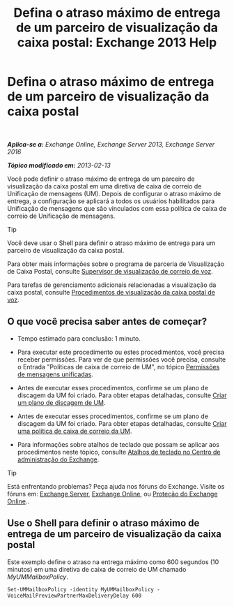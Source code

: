 ﻿---
title: 'Defina o atraso máximo de entrega de um parceiro de visualização da caixa postal: Exchange 2013 Help'
TOCTitle: Defina o atraso máximo de entrega de um parceiro de visualização da caixa postal
ms:assetid: c9a07f6d-6f7f-4036-9a4a-d668d21e2c76
ms:mtpsurl: https://technet.microsoft.com/pt-br/library/Ff630928(v=EXCHG.150)
ms:contentKeyID: 51407915
ms.date: 05/22/2018
mtps_version: v=EXCHG.150
ms.translationtype: MT
---

# Defina o atraso máximo de entrega de um parceiro de visualização da caixa postal

 

_**Aplica-se a:** Exchange Online, Exchange Server 2013, Exchange Server 2016_

_**Tópico modificado em:** 2013-02-13_

Você pode definir o atraso máximo de entrega de um parceiro de visualização da caixa postal em uma diretiva de caixa de correio de Unificação de mensagens (UM). Depois de configurar o atraso máximo de entrega, a configuração se aplicará a todos os usuários habilitados para Unificação de mensagens que são vinculados com essa política de caixa de correio de Unificação de mensagens.


> [!TIP]
> Você deve usar o Shell para definir o atraso máximo de entrega para um parceiro de visualização da caixa postal.



Para obter mais informações sobre o programa de parceria de Visualização de Caixa Postal, consulte [Supervisor de visualização de correio de voz](voice-mail-preview-advisor-exchange-2013-help.md).

Para tarefas de gerenciamento adicionais relacionadas a visualização da caixa postal, consulte [Procedimentos de visualização da caixa postal de voz](voice-mail-preview-procedures-exchange-2013-help.md).

## O que você precisa saber antes de começar?

  - Tempo estimado para conclusão: 1 minuto.

  - Para executar este procedimento ou estes procedimentos, você precisa receber permissões. Para ver de que permissões você precisa, consulte o Entrada "Políticas de caixa de correio de UM", no tópico [Permissões de mensagens unificadas](unified-messaging-permissions-exchange-2013-help.md).

  - Antes de executar esses procedimentos, confirme se um plano de discagem da UM foi criado. Para obter etapas detalhadas, consulte [Criar um plano de discagem de UM](create-a-um-dial-plan-exchange-2013-help.md).

  - Antes de executar esses procedimentos, confirme se um plano de discagem da UM foi criado. Para obter etapas detalhadas, consulte [Criar uma política de caixa de correio da UM](create-a-um-mailbox-policy-exchange-2013-help.md).

  - Para informações sobre atalhos de teclado que possam se aplicar aos procedimentos neste tópico, consulte [Atalhos de teclado no Centro de administração do Exchange](keyboard-shortcuts-in-the-exchange-admin-center-exchange-online-protection-help.md).


> [!TIP]
> Está enfrentando problemas? Peça ajuda nos fóruns do Exchange. Visite os fóruns em: <A href="https://go.microsoft.com/fwlink/p/?linkid=60612">Exchange Server</A>, <A href="https://go.microsoft.com/fwlink/p/?linkid=267542">Exchange Online</A>, ou <A href="https://go.microsoft.com/fwlink/p/?linkid=285351">Proteção do Exchange Online</A>..



## Use o Shell para definir o atraso máximo de entrega de um parceiro de visualização da caixa postal

Este exemplo define o atraso na entrega máximo como 600 segundos (10 minutos) em uma diretiva de caixa de correio de UM chamado *MyUMMailboxPolicy*.

    Set-UMMailboxPolicy -identity MyUMMailboxPolicy - VoiceMailPreviewPartnerMaxDeliveryDelay 600

